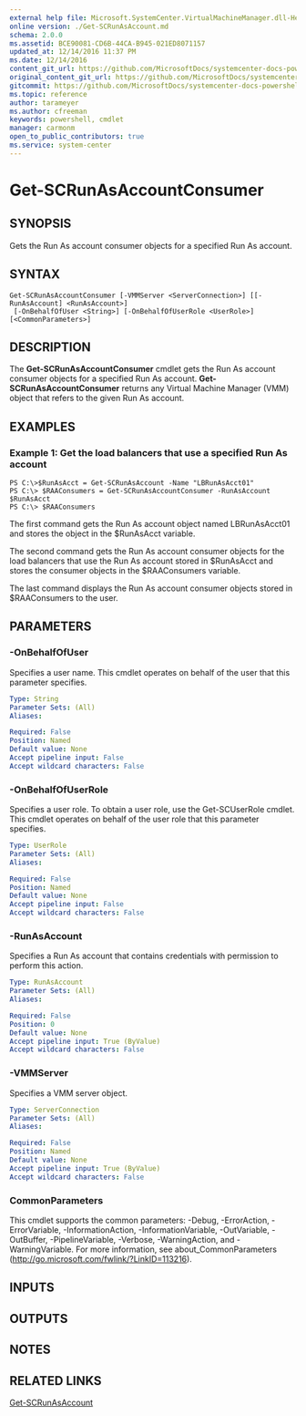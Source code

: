 ```yaml
---
external help file: Microsoft.SystemCenter.VirtualMachineManager.dll-Help.xml
online version: ./Get-SCRunAsAccount.md
schema: 2.0.0
ms.assetid: BCE90081-CD6B-44CA-B945-021ED8071157
updated_at: 12/14/2016 11:37 PM
ms.date: 12/14/2016
content_git_url: https://github.com/MicrosoftDocs/systemcenter-docs-powershell/blob/master/systemcenter-cmdlets/SystemCenter2016/VirtualMachineManager/v1/Get-SCRunAsAccountConsumer.md
original_content_git_url: https://github.com/MicrosoftDocs/systemcenter-docs-powershell/blob/master/systemcenter-cmdlets/SystemCenter2016/VirtualMachineManager/v1/Get-SCRunAsAccountConsumer.md
gitcommit: https://github.com/MicrosoftDocs/systemcenter-docs-powershell/blob/ddd0fefc9adaabb9394eb6c21b33370913d1830d/systemcenter-cmdlets/SystemCenter2016/VirtualMachineManager/v1/Get-SCRunAsAccountConsumer.md
ms.topic: reference
author: tarameyer
ms.author: cfreeman
keywords: powershell, cmdlet
manager: carmonm
open_to_public_contributors: true
ms.service: system-center
---
```


# Get-SCRunAsAccountConsumer

## SYNOPSIS
Gets the Run As account consumer objects for a specified Run As account.

## SYNTAX

```
Get-SCRunAsAccountConsumer [-VMMServer <ServerConnection>] [[-RunAsAccount] <RunAsAccount>]
 [-OnBehalfOfUser <String>] [-OnBehalfOfUserRole <UserRole>] [<CommonParameters>]
```

## DESCRIPTION
The **Get-SCRunAsAccountConsumer** cmdlet gets the Run As account consumer objects for a specified Run As account.
**Get-SCRunAsAccountConsumer** returns any Virtual Machine Manager (VMM) object that refers to the given Run As account.

## EXAMPLES

### Example 1: Get the load balancers that use a specified Run As account
```
PS C:\>$RunAsAcct = Get-SCRunAsAccount -Name "LBRunAsAcct01" 
PS C:\> $RAAConsumers = Get-SCRunAsAccountConsumer -RunAsAccount $RunAsAcct
PS C:\> $RAAConsumers
```

The first command gets the Run As account object named LBRunAsAcct01 and stores the object in the $RunAsAcct variable.

The second command gets the Run As account consumer objects for the load balancers that use the Run As account stored in $RunAsAcct and stores the consumer objects in the $RAAConsumers variable.

The last command displays the Run As account consumer objects stored in $RAAConsumers to the user.

## PARAMETERS

### -OnBehalfOfUser
Specifies a user name.
This cmdlet operates on behalf of the user that this parameter specifies.

```yaml
Type: String
Parameter Sets: (All)
Aliases: 

Required: False
Position: Named
Default value: None
Accept pipeline input: False
Accept wildcard characters: False
```

### -OnBehalfOfUserRole
Specifies a user role.
To obtain a user role, use the Get-SCUserRole cmdlet.
This cmdlet operates on behalf of the user role that this parameter specifies.

```yaml
Type: UserRole
Parameter Sets: (All)
Aliases: 

Required: False
Position: Named
Default value: None
Accept pipeline input: False
Accept wildcard characters: False
```

### -RunAsAccount
Specifies a Run As account that contains credentials with permission to perform this action.

```yaml
Type: RunAsAccount
Parameter Sets: (All)
Aliases: 

Required: False
Position: 0
Default value: None
Accept pipeline input: True (ByValue)
Accept wildcard characters: False
```

### -VMMServer
Specifies a VMM server object.

```yaml
Type: ServerConnection
Parameter Sets: (All)
Aliases: 

Required: False
Position: Named
Default value: None
Accept pipeline input: True (ByValue)
Accept wildcard characters: False
```

### CommonParameters
This cmdlet supports the common parameters: -Debug, -ErrorAction, -ErrorVariable, -InformationAction, -InformationVariable, -OutVariable, -OutBuffer, -PipelineVariable, -Verbose, -WarningAction, and -WarningVariable. For more information, see about_CommonParameters (http://go.microsoft.com/fwlink/?LinkID=113216).

## INPUTS

## OUTPUTS

## NOTES

## RELATED LINKS

[Get-SCRunAsAccount](xref:SystemCenter2016/VirtualMachineManager/v1/Get-SCRunAsAccount.md)

